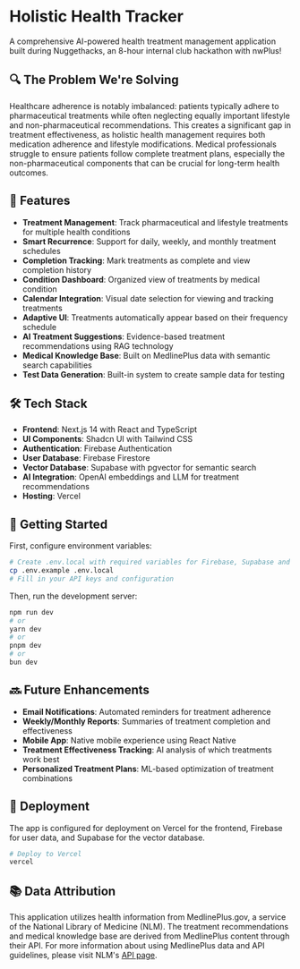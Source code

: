 # Holistic Health Tracker

A comprehensive AI-powered health treatment management application built during Nuggethacks, an 8-hour internal club hackathon with nwPlus!

## 🔍 The Problem We're Solving

Healthcare adherence is notably imbalanced: patients typically adhere to pharmaceutical treatments while often neglecting equally important lifestyle and non-pharmaceutical recommendations. This creates a significant gap in treatment effectiveness, as holistic health management requires both medication adherence and lifestyle modifications. Medical professionals struggle to ensure patients follow complete treatment plans, especially the non-pharmaceutical components that can be crucial for long-term health outcomes.

## 🌟 Features

- **Treatment Management**: Track pharmaceutical and lifestyle treatments for multiple health conditions
- **Smart Recurrence**: Support for daily, weekly, and monthly treatment schedules
- **Completion Tracking**: Mark treatments as complete and view completion history
- **Condition Dashboard**: Organized view of treatments by medical condition
- **Calendar Integration**: Visual date selection for viewing and tracking treatments
- **Adaptive UI**: Treatments automatically appear based on their frequency schedule
- **AI Treatment Suggestions**: Evidence-based treatment recommendations using RAG technology
- **Medical Knowledge Base**: Built on MedlinePlus data with semantic search capabilities
- **Test Data Generation**: Built-in system to create sample data for testing

## 🛠️ Tech Stack

- **Frontend**: Next.js 14 with React and TypeScript
- **UI Components**: Shadcn UI with Tailwind CSS
- **Authentication**: Firebase Authentication
- **User Database**: Firebase Firestore
- **Vector Database**: Supabase with pgvector for semantic search
- **AI Integration**: OpenAI embeddings and LLM for treatment recommendations
- **Hosting**: Vercel

## 🚀 Getting Started

First, configure environment variables:

```bash
# Create .env.local with required variables for Firebase, Supabase and OpenAI
cp .env.example .env.local
# Fill in your API keys and configuration
```

Then, run the development server:

```bash
npm run dev
# or
yarn dev
# or
pnpm dev
# or
bun dev
```

## 🔜 Future Enhancements

- **Email Notifications**: Automated reminders for treatment adherence
- **Weekly/Monthly Reports**: Summaries of treatment completion and effectiveness
- **Mobile App**: Native mobile experience using React Native
- **Treatment Effectiveness Tracking**: AI analysis of which treatments work best
- **Personalized Treatment Plans**: ML-based optimization of treatment combinations

## 🔄 Deployment

The app is configured for deployment on Vercel for the frontend, Firebase for user data, and Supabase for the vector database.

```bash
# Deploy to Vercel
vercel
```

## 📚 Data Attribution

This application utilizes health information from MedlinePlus.gov, a service of the National Library of Medicine (NLM). The treatment recommendations and medical knowledge base are derived from MedlinePlus content through their API. For more information about using MedlinePlus data and API guidelines, please visit NLM's [API page](https://eresources.nlm.nih.gov/nlm_eresources/?_gl=1*1mjx34l*_ga*MTA1MTkyODY1Mi4xNzQyNzk4MDI3*_ga_7147EPK006*MTc0Mjk1MDcxNi42LjEuMTc0Mjk1MDc1MC4wLjAuMA..*_ga_P1FPTH9PL4*MTc0Mjk1MDcxNi42LjEuMTc0Mjk1MDc1MC4wLjAuMA..).
